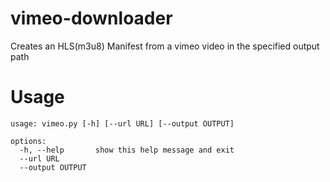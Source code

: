 # vimeo-downloader
Creates an HLS(m3u8) Manifest from a vimeo video in the specified output path

# Usage
```
usage: vimeo.py [-h] [--url URL] [--output OUTPUT]

options:
  -h, --help       show this help message and exit
  --url URL
  --output OUTPUT
```
